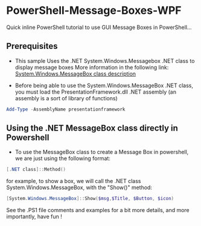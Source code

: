 # PowerShell-Message-Boxes-WPF
Quick inline PowerShell tutorial to use GUI Message Boxes in PowerShell...

## Prerequisites
- This sample Uses the .NET System.Windows.Messagebox .NET class to display message boxes More information in the following link:
<a href="https://docs.microsoft.com/en-us/dotnet/api/system.windows.messagebox?view=netframework-4.8" target="_blank">System.Windows.MessageBox class description</a>


- Before being able to use the System.Windows.MessageBox .NET class, you must load the PresentationFramework.dll .NET assembly (an assembly is a sort of library of functions)

```powershell
Add-Type -AssemblyName presentationframework
```

## Using the .NET MessageBox class directly in Powershell
- To use the MessageBox class to create a Message Box in powershell, we are just using the following format:

```powershell
[.NET class]::Method()
```

for example, to show a box, we will call the .NET class System.Windows.MessageBox, with the "Show()" method:

```powershell
[System.Windows.MessageBox]::Show($msg,$Title, $Button, $icon)
```

See the .PS1 file comments and examples for a bit more details, and more importantly, have fun !
